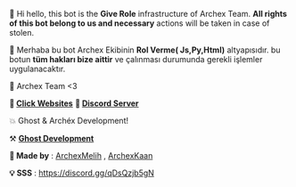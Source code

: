 :wave: Hi hello, this bot is the **Give Role** infrastructure of Archex Team. **All rights of this bot belong to us and necessary** actions will be taken in case of stolen.

:wave: Merhaba bu bot Archex Ekibinin **Rol Verme( Js,Py,Html)** altyapısıdır. bu botun **tüm hakları bize aittir** ve çalınması durumunda gerekli işlemler uygulanacaktır.

:wrench: Archex Team <3

**:mega: [Click Websites](http://www.archexlist.tk)**
**:mega: [Discord Server](https://discord.gg/qDsQzjb5gN)**

:boom: Ghost & Archéx Development!

⚒️ [**Ghost Development**](https://discord.gg/KMJCshWX4D)

**:wrench: Made by** : [ArchexMelih](https://youtube.com/c/archexmelih) ,
         [ArchexKaan](https://www.youtube.com/c/Kaánxd)  
             
 **:bulb: SSS** : https://discord.gg/qDsQzjb5gN   
